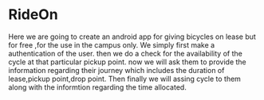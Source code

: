 # RideOn
Here we are going to create an android app for giving bicycles on lease but for free ,for the use in the campus only.
We simply first make a authentication of the user.
then we do a check for the availability of the cycle at that particular pickup point.
now we will ask them to provide the information regarding their journey which includes the duration of lease,pickup point,drop point.
Then finally we will assing cycle to them along with the informtion regarding the time allocated.
